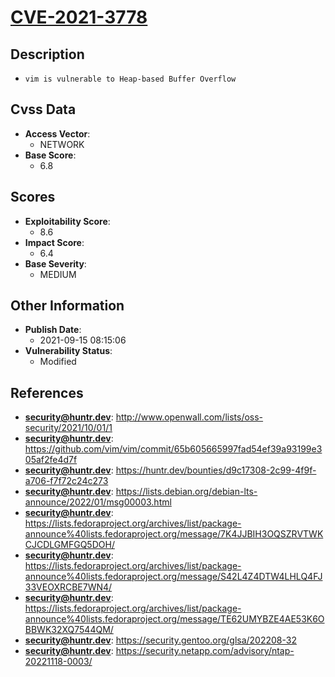 
# [CVE-2021-3778](https://cve.mitre.org/cgi-bin/cvename.cgi?name=CVE-2021-3778)

## Description

- `vim is vulnerable to Heap-based Buffer Overflow`

## Cvss Data

- **Access Vector**:
  - NETWORK
- **Base Score**:
  - 6.8

## Scores

- **Exploitability Score**:
  - 8.6
- **Impact Score**:
  - 6.4
- **Base Severity**:
  - MEDIUM

## Other Information

- **Publish Date**:
  - 2021-09-15 08:15:06
- **Vulnerability Status**:
  - Modified

## References

- **security@huntr.dev**: http://www.openwall.com/lists/oss-security/2021/10/01/1
- **security@huntr.dev**: https://github.com/vim/vim/commit/65b605665997fad54ef39a93199e305af2fe4d7f
- **security@huntr.dev**: https://huntr.dev/bounties/d9c17308-2c99-4f9f-a706-f7f72c24c273
- **security@huntr.dev**: https://lists.debian.org/debian-lts-announce/2022/01/msg00003.html
- **security@huntr.dev**: https://lists.fedoraproject.org/archives/list/package-announce%40lists.fedoraproject.org/message/7K4JJBIH3OQSZRVTWKCJCDLGMFGQ5DOH/
- **security@huntr.dev**: https://lists.fedoraproject.org/archives/list/package-announce%40lists.fedoraproject.org/message/S42L4Z4DTW4LHLQ4FJ33VEOXRCBE7WN4/
- **security@huntr.dev**: https://lists.fedoraproject.org/archives/list/package-announce%40lists.fedoraproject.org/message/TE62UMYBZE4AE53K6OBBWK32XQ7544QM/
- **security@huntr.dev**: https://security.gentoo.org/glsa/202208-32
- **security@huntr.dev**: https://security.netapp.com/advisory/ntap-20221118-0003/

